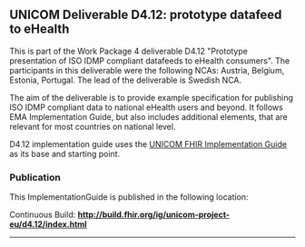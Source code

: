 UNICOM Deliverable D4.12: prototype datafeed to eHealth
---
This is part of the Work Package 4 deliverable D4.12 "Prototype presentation of ISO IDMP compliant datafeeds to eHealth consumers".
The participants in this deliverable were the following NCAs: Austria, Belgium, Estonia, Portugal.
The lead of the deliverable is Swedish NCA.

The aim of the deliverable is to provide example specification for publishing ISO IDMP compliant data to national eHealth users and beyond. It follows EMA Implementation Guide, but also includes additional elements, that are relevant for most countries on national level.

D4.12 implementation guide uses the [UNICOM FHIR Implementation Guide](https://build.fhir.org/ig/hl7-eu/unicom-ig/) as its base and starting point.

### Publication
This ImplementationGuide is published in the following location:

Continuous Build: __http://build.fhir.org/ig/unicom-project-eu/d4.12/index.html__  

---
